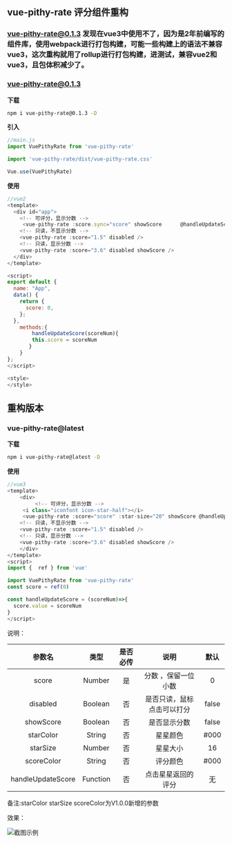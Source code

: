 ## vue-pithy-rate 评分组件重构

### vue-pithy-rate@0.1.3 发现在vue3中使用不了，因为是2年前编写的组件库，使用webpack进行打包构建，可能一些构建上的语法不兼容vue3，这次重构就用了rollup进行打包构建，进测试，兼容vue2和vue3，且包体积减少了。

### vue-pithy-rate@0.1.3

**下载**

```bash
npm i vue-pithy-rate@0.1.3 -D
```

**引入**
```js
//main.js
import VuePithyRate from 'vue-pithy-rate'

import 'vue-pithy-rate/dist/vue-pithy-rate.css'

Vue.use(VuePithyRate)
```

**使用**
```js
//vue2
<template>
  <div id="app">
    <!-- 可评分，显示分数 -->
     <vue-pithy-rate :score.sync="score" showScore      @handleUpdateScore="handleUpdateScore"/>
    <!-- 只读，不显示分数 -->
    <vue-pithy-rate :score="1.5" disabled />
    <!-- 只读，显示分数 -->
    <vue-pithy-rate :score="3.6" disabled showScore />
  </div>
</template>

<script>
export default {
  name: "App",
  data() {
    return {
      score: 0,
    };
  },
    methods:{
        handleUpdateScore(scoreNum){
        this.score = scoreNum
       }
    }
};
</script>

<style>
</style>
```


## 重构版本

### vue-pithy-rate@latest

**下载**

```bash
npm i vue-pithy-rate@latest -D
```

**使用**
```js
//vue3
<template>
    <div>
         <!-- 可评分，显示分数 -->
     <i class="iconfont icon-star-half"></i>
     <vue-pithy-rate :score="score" :star-size="20" showScore @handleUpdateScore="handleUpdateScore"/>
    <!-- 只读，不显示分数 -->
    <vue-pithy-rate :score="1.5" disabled />
    <!-- 只读，显示分数 -->
    <vue-pithy-rate :score="3.6" disabled showScore />
    </div>
</template>
<script>
import {  ref } from 'vue'

import VuePithyRate from 'vue-pithy-rate'
const score = ref(0)

const handleUpdateScore = (scoreNum)=>{
  score.value = scoreNum
}
</script>

```

说明：

|  参数名   |  类型   | 是否必传 |                 说明                  |    默认    |
| :-------: | :-----: | :------: | :-----------------------------------: | :-----:  |
|   score   | Number  |    是    |      分数 ，保留一位小数       | 0 |
| disabled  | Boolean |    否    | 是否只读，鼠标点击可以打分 | false |
| showScore | Boolean |    否    |        是否显示分数      | false |
| starColor | String |    否    |        星星颜色    | #000 | 
| starSize | Number |    否    |        星星大小    |  16 |
| scoreColor | String |    否    |        评分颜色    |  #000 |
| handleUpdateScore | Function |    否    |    点击星星返回的评分        |  无 |


备注:starColor starSize scoreColor为V1.0.0新增的参数

效果：

![截图示例](https://i.loli.net/2021/05/11/B3QyHCUxEe9cji4.png)
